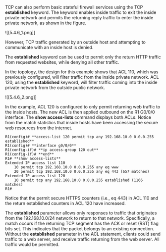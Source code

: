 TCP can also perform basic stateful firewall services using the TCP **established** keyword. The keyword enables inside traffic to exit the inside private network and permits the returning reply traffic to enter the inside private network, as shown in the figure.

![[5.4.6_1.png]]

However, TCP traffic generated by an outside host and attempting to communicate with an inside host is denied.

The **established** keyword can be used to permit only the return HTTP traffic from requested websites, while denying all other traffic.

In the topology, the design for this example shows that ACL 110, which was previously configured, will filter traffic from the inside private network. ACL 120, using the **established** keyword, will filter traffic coming into the inside private network from the outside public network.

![[5.4.6_2.png]]

In the example, ACL 120 is configured to only permit returning web traffic to the inside hosts. The new ACL is then applied outbound on the R1 G0/0/0 interface. The **show access-lists** command displays both ACLs. Notice from the match statistics that inside hosts have been accessing the secure web resources from the internet.

```
R1(config)# **access-list 120 permit tcp any 192.168.10.0 0.0.0.255 established**
R1(config)# **interface g0/0/0**
R1(config-if)# **ip access-group 120 out**
R1(config-if)# **end**
R1# **show access-lists**
Extended IP access list 110
    10 permit tcp 192.168.10.0 0.0.0.255 any eq www
    20 permit tcp 192.168.10.0 0.0.0.255 any eq 443 (657 matches) 
Extended IP access list 120
    10 permit tcp any 192.168.10.0 0.0.0.255 established (1166 matches) 
R1#
```

Notice that the permit secure HTTPS counters (i.e., eq 443) in ACL 110 and the return established counters in ACL 120 have increased.

The **established** parameter allows only responses to traffic that originates from the 192.168.10.0/24 network to return to that network. Specifically, a match occurs if the returning TCP segment has the ACK or reset (RST) flag bits set. This indicates that the packet belongs to an existing connection. Without the **established** parameter in the ACL statement, clients could send traffic to a web server, and receive traffic returning from the web server. All traffic would be permitted.